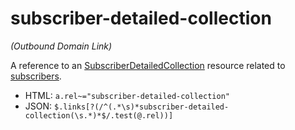 ﻿# subscriber-detailed-collection

_(Outbound Domain Link)_

A reference to an [SubscriberDetailedCollection](../models/SubscriberDetailedCollection.md) resource related to [subscribers](../concepts/Subscriber.md).

* HTML: `a.rel~="subscriber-detailed-collection"`
* JSON: `$.links[?(/^(.*\s)*subscriber-detailed-collection(\s.*)*$/.test(@.rel))]`